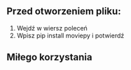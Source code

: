 ## Przed otworzeniem pliku:
1. Wejdź w wiersz poleceń <br />
2. Wpisz pip install moviepy i potwierdź <br />
## Miłego korzystania
